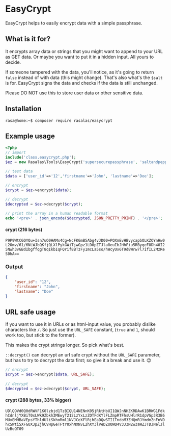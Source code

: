 # EasyCrypt
EasyCrypt helps to easily encrypt data with a simple passphrase.

## What is it for?
It encrypts array data or strings that you might want to append to your URL as GET data. Or maybe you want to put it in a hidden input. All yours to decide.

If someone tampered with the data, you'll notice, as it's going to return `false` instead of with data (this might change). That's also what's the `$salt` is for. EasyCrypt signs the data and checks if the data is still unchanged.

Please DO NOT use this to store user data or other sensitive data.
## Installation
```console
rasa@home:~$ composer require rasalas/easycrypt
```
## Example usage
```php
<?php
// import
include('class.easycrypt.php');
$ez = new Rasalas\Tools\EasyCrypt('supersecurepassphrase', 'saltandpepper');

// test data
$data = ['user_id'=>'12','firstname'=>'John', 'lastname'=>'Doe'];

// encrypt
$crypt = $ez->encrypt($data);
 
// decrypt
$decrypted = $ez->decrypt($crypt);

// print the array in a human readable format
echo '<pre>' . json_encode($decrypted, JSON_PRETTY_PRINT) . '</pre>';
```
#### crypt (216 bytes)
`P9P9WtCGQYQu+Isn7uO0HAMx4Cg+NcFKGmB5Abg4vJD00+PQXmEvHBvycapbOLKZOYnHw0L2Omv/61/6NLWJbQKfjQLXlPykGWiTjwGpz1LD0pZTJla8euIbJHhFiu5RByqeF8Dh40I25Nwh3vGBdIbgffqgT8qIkbIqFQrif8BTzFy1mcLa5so/hWcyUx6T9d8Wrw7l7ifIL2MzReS0hA==`

### Output
```json
{
    "user_id": "12",
    "firstname": "John",
    "lastname": "Doe"
}
```

## URL safe usage
If you want to use it in URLs or as html-input value, you probably dislike characters like `/`. So just use the `URL_SAFE` constant, (`true` and `1`, should work too, but stick to the former).

This makes the crypt strings longer. So pick what's best.

`::decrypt()` can decrypt an url safe crypt without the `URL_SAFE` parameter, but has to try to decrypt the data first; so give it a break and use it. 😉
```php
// encrypt
$crypt = $ez->encrypt($data, URL_SAFE);
 
// decrypt
$decrypted = $ez->decrypt($crypt, URL_SAFE);

```
#### crypt (288 bytes, 33% bigger)
`UDlQOVd0Q0dRWVF1K0lzbjd1TzBIQU14NENnK05jRktHbUI1QWJnNHZKRDAwK1BRWG1FdkhCdnljYXBiT0xLWk9Zbkh3MEwyT212LzYxLzZOTFdKYlFLZmpRTFhsUHlrR1dpVGp3R3B6MUxEMHBaVEpsYThldUliSkhoRml1NVJCeXFlRjhEaDQwSTI1TndoM3ZHQmRJYmdmZnFnVDhxSWtiSXFGUXJpZjhCVHpGeTFtY0xhNXNvL2hXY3lVeDZUOWQ4V3J3N2w3aWZJTDJNelJlUzBoQT09`
